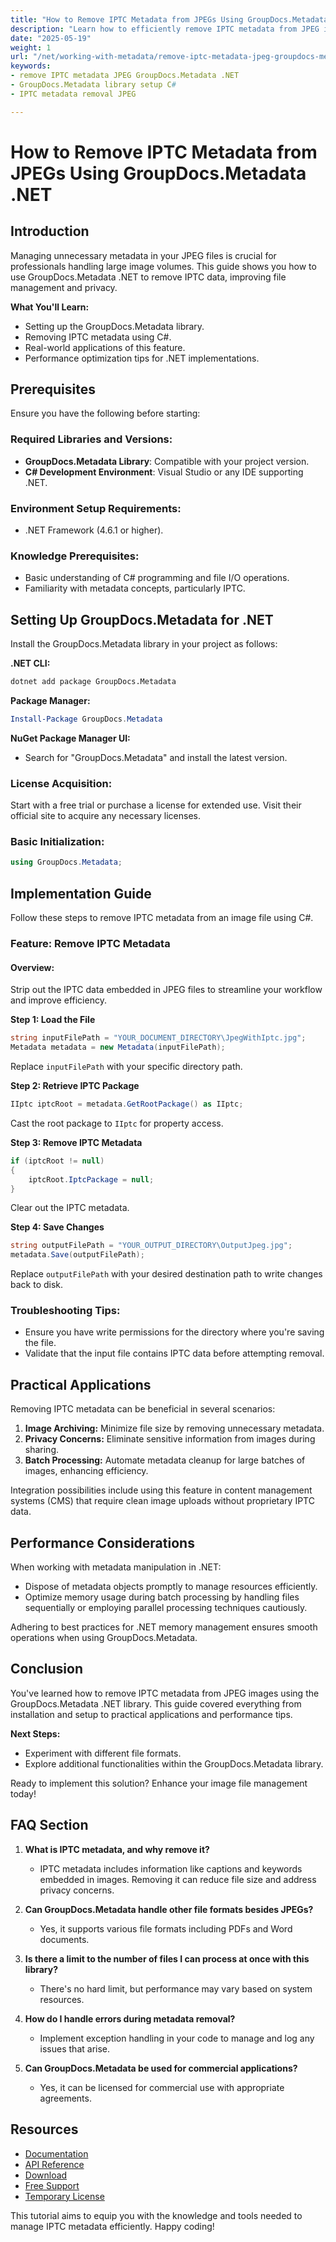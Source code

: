 ```yaml
---
title: "How to Remove IPTC Metadata from JPEGs Using GroupDocs.Metadata .NET"
description: "Learn how to efficiently remove IPTC metadata from JPEG images using the GroupDocs.Metadata .NET library, enhancing file management and privacy."
date: "2025-05-19"
weight: 1
url: "/net/working-with-metadata/remove-iptc-metadata-jpeg-groupdocs-metadata-net/"
keywords:
- remove IPTC metadata JPEG GroupDocs.Metadata .NET
- GroupDocs.Metadata library setup C#
- IPTC metadata removal JPEG

---
```



# How to Remove IPTC Metadata from JPEGs Using GroupDocs.Metadata .NET

## Introduction

Managing unnecessary metadata in your JPEG files is crucial for professionals handling large image volumes. This guide shows you how to use GroupDocs.Metadata .NET to remove IPTC data, improving file management and privacy.

**What You'll Learn:**
- Setting up the GroupDocs.Metadata library.
- Removing IPTC metadata using C#.
- Real-world applications of this feature.
- Performance optimization tips for .NET implementations.

## Prerequisites

Ensure you have the following before starting:

### Required Libraries and Versions:
- **GroupDocs.Metadata Library**: Compatible with your project version.
- **C# Development Environment**: Visual Studio or any IDE supporting .NET.

### Environment Setup Requirements:
- .NET Framework (4.6.1 or higher).

### Knowledge Prerequisites:
- Basic understanding of C# programming and file I/O operations.
- Familiarity with metadata concepts, particularly IPTC.

## Setting Up GroupDocs.Metadata for .NET

Install the GroupDocs.Metadata library in your project as follows:

**.NET CLI:**
```bash
dotnet add package GroupDocs.Metadata
```

**Package Manager:**
```powershell
Install-Package GroupDocs.Metadata
```

**NuGet Package Manager UI:**
- Search for "GroupDocs.Metadata" and install the latest version.

### License Acquisition:
Start with a free trial or purchase a license for extended use. Visit their official site to acquire any necessary licenses.

### Basic Initialization:
```csharp
using GroupDocs.Metadata;
```

## Implementation Guide

Follow these steps to remove IPTC metadata from an image file using C#.

### Feature: Remove IPTC Metadata

#### Overview:
Strip out the IPTC data embedded in JPEG files to streamline your workflow and improve efficiency.

**Step 1: Load the File**
```csharp
string inputFilePath = "YOUR_DOCUMENT_DIRECTORY\JpegWithIptc.jpg";
Metadata metadata = new Metadata(inputFilePath);
```
Replace `inputFilePath` with your specific directory path.

**Step 2: Retrieve IPTC Package**
```csharp
IIptc iptcRoot = metadata.GetRootPackage() as IIptc;
```
Cast the root package to `IIptc` for property access.

**Step 3: Remove IPTC Metadata**
```csharp
if (iptcRoot != null)
{
    iptcRoot.IptcPackage = null;
}
```
Clear out the IPTC metadata.

**Step 4: Save Changes**
```csharp
string outputFilePath = "YOUR_OUTPUT_DIRECTORY\OutputJpeg.jpg";
metadata.Save(outputFilePath);
```
Replace `outputFilePath` with your desired destination path to write changes back to disk.

### Troubleshooting Tips:
- Ensure you have write permissions for the directory where you're saving the file.
- Validate that the input file contains IPTC data before attempting removal.

## Practical Applications

Removing IPTC metadata can be beneficial in several scenarios:
1. **Image Archiving:** Minimize file size by removing unnecessary metadata.
2. **Privacy Concerns:** Eliminate sensitive information from images during sharing.
3. **Batch Processing:** Automate metadata cleanup for large batches of images, enhancing efficiency.

Integration possibilities include using this feature in content management systems (CMS) that require clean image uploads without proprietary IPTC data.

## Performance Considerations

When working with metadata manipulation in .NET:
- Dispose of metadata objects promptly to manage resources efficiently.
- Optimize memory usage during batch processing by handling files sequentially or employing parallel processing techniques cautiously.

Adhering to best practices for .NET memory management ensures smooth operations when using GroupDocs.Metadata.

## Conclusion

You've learned how to remove IPTC metadata from JPEG images using the GroupDocs.Metadata .NET library. This guide covered everything from installation and setup to practical applications and performance tips.

**Next Steps:**
- Experiment with different file formats.
- Explore additional functionalities within the GroupDocs.Metadata library.

Ready to implement this solution? Enhance your image file management today!

## FAQ Section

1. **What is IPTC metadata, and why remove it?**
   - IPTC metadata includes information like captions and keywords embedded in images. Removing it can reduce file size and address privacy concerns.

2. **Can GroupDocs.Metadata handle other file formats besides JPEGs?**
   - Yes, it supports various file formats including PDFs and Word documents.

3. **Is there a limit to the number of files I can process at once with this library?**
   - There's no hard limit, but performance may vary based on system resources.

4. **How do I handle errors during metadata removal?**
   - Implement exception handling in your code to manage and log any issues that arise.

5. **Can GroupDocs.Metadata be used for commercial applications?**
   - Yes, it can be licensed for commercial use with appropriate agreements.

## Resources
- [Documentation](https://docs.groupdocs.com/metadata/net/)
- [API Reference](https://reference.groupdocs.com/metadata/net/)
- [Download](https://releases.groupdocs.com/metadata/net/)
- [Free Support](https://forum.groupdocs.com/c/metadata/)
- [Temporary License](https://purchase.groupdocs.com/temporary-license/)

This tutorial aims to equip you with the knowledge and tools needed to manage IPTC metadata efficiently. Happy coding!

